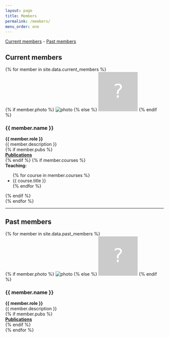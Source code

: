 ```yaml
---
layout: page
title: Members 
permalink: /members/
menu_order: one
--- 
```


[Current members](#current) - [Past members](#past)

## <a name="current"></a> Current members

<div>
{% for member in site.data.current_members %}
<div class="profile">
{% if member.photo %} 
    <img alt="photo" src="/img/members/{{ member.photo }}"></img>
{% else %}
    <img alt="photo" src="/img/members/anon.png"></img>
{% endif %}
<h3> {{ member.name }} </h3>
    <b> {{ member.role }}</b>
    <div> {{ member.description }} </div>
    {% if member.pubs %}
    <div><b><a href="/{{ member.pubs }}">Publications</a></b></div>
    {% endif %}
    {% if member.courses %}
    <div><b>Teaching:</b>
    <ul>
    {% for course in member.courses %}
    <li> {{ course.title }} </li>
    {% endfor %}
    </ul></div>
    {% endif %}
</div>
{% endfor %}
</div>

<hr/>

## <a name="past"></a> Past members

<div>
{% for member in site.data.past_members %}
<div class="profile">
{% if member.photo %} 
    <img alt="photo" src="/img/members/{{ member.photo }}"></img>
{% else %}
    <img alt="photo" src="/img/members/anon.png"></img>
{% endif %}
<h3> {{ member.name }} </h3>
    <b> {{ member.role }}</b>
    <div> {{ member.description }} </div>
    {% if member.pubs %}
    <div><b><a href="/{{ member.pubs }}">Publications</a></b></div>
    {% endif %}
</div>
{% endfor %}
</div>
